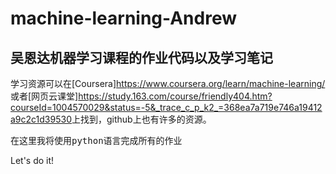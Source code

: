 # machine-learning-Andrew
## 吴恩达机器学习课程的作业代码以及学习笔记

学习资源可以在[Coursera]<https://www.coursera.org/learn/machine-learning/>或者[网页云课堂]<https://study.163.com/course/friendly404.htm?courseId=1004570029&status=-5&_trace_c_p_k2_=368ea7a719e746a19412a9c2c1d39530>上找到，github上也有许多的资源。

在这里我将使用<kbd>python<kbd>语言完成所有的作业

Let's do it!

